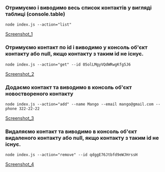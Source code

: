 ### Отримуємо і виводимо весь список контактів у вигляді таблиці (console.table)

```
node index.js --action="list"
```
[Screenshot_1](https://prnt.sc/eA3WeCVRwh5Y)

### Отримуємо контакт по id і виводимо у консоль об'єкт контакту або null, якщо контакту з таким id не існує.

```
node index.js --action="get" --id 05olLMgyVQdWRwgKfg5J6
```
[Screenshot_2](https://prnt.sc/fDR8HVjYjAwc)

### Додаємо контакт та виводимо в консоль об'єкт новоствореного контакту

```
node index.js --action="add" --name Mango --email mango@gmail.com --phone 322-22-22
```
[Screenshot_3](https://prnt.sc/Immz2Lmb5LMq)

### Видаляємо контакт та виводимо в консоль об'єкт видаленого контакту або null, якщо контакту з таким id не існує.

```
node index.js --action="remove" --id qdggE76Jtbfd9eWJHrssH
```
[Screenshot_4](https://prnt.sc/dae8m477NW-B)
